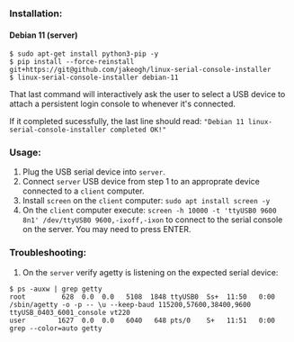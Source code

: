 ### Installation:

#### Debian 11 (server)
```
$ sudo apt-get install python3-pip -y
$ pip install --force-reinstall git+https://git@github.com/jakeogh/linux-serial-console-installer
$ linux-serial-console-installer debian-11
```

That last command will interactively ask the user to select a USB device to attach a persistent login console to whenever it's connected.

If it completed sucessfully, the last line should read:
```"Debian 11 linux-serial-console-installer completed OK!"```

### Usage:

1. Plug the USB serial device into `server`.
2. Connect `server` USB device from step 1 to an approprate device connected to a `client` computer.
3. Install `screen` on the `client` computer: `sudo apt install screen -y`
4. On the `client` computer execute: `screen -h 10000 -t 'ttyUSB0 9600 8n1' /dev/ttyUSB0 9600,-ixoff,-ixon` to connect to the serial console on the server. You may need to press ENTER.


### Troubleshooting:

1. On the `server` verify agetty is listening on the expected serial device:

```
$ ps -auxw | grep getty
root         628  0.0  0.0   5108  1848 ttyUSB0  Ss+  11:50   0:00 /sbin/agetty -o -p -- \u --keep-baud 115200,57600,38400,9600 ttyUSB_0403_6001_console vt220
user        1627  0.0  0.0   6040   648 pts/0    S+   11:51   0:00 grep --color=auto getty
```

